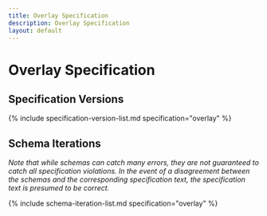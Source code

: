 ```yaml
---
title: Overlay Specification
description: Overlay Specification
layout: default
---
```


# Overlay Specification

## Specification Versions

{% include specification-version-list.md specification="overlay" %}

## Schema Iterations

_Note that while schemas can catch many errors, they are not guaranteed to catch all specification violations.  In the event of a disagreement between the schemas and the corresponding specification text, the specification text is presumed to be correct._

{% include schema-iteration-list.md specification="overlay" %}
